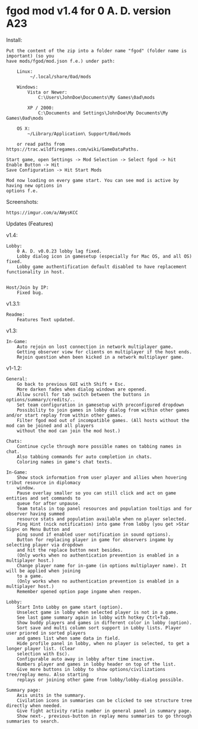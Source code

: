 # fgod mod v1.4 for 0 A. D. version A23

Install:

	Put the content of the zip into a folder name "fgod" (folder name is important) (so you
	have mods/fgod/mod.json f.e.) under path:

		Linux:
			 ~/.local/share/0ad/mods

		Windows:
			Vista or Newer:
				C:\Users\JohnDoe\Documents\My Games\0ad\mods

			XP / 2000:
				C:\Documents and Settings\JohnDoe\My Documents\My Games\0ad\mods

		OS X:
			~/Library/Application\ Support/0ad/mods

		or read paths from https://trac.wildfiregames.com/wiki/GameDataPaths.

	Start game, open Settings -> Mod Selection -> Select fgod -> hit Enable Button -> Hit
	Save Configuration -> Hit Start Mods

	Mod now loading on every game start. You can see mod is active by having new options in
	options f.e.

Screenshots:


	https://imgur.com/a/AWysKCC



Updates (Features)

v1.4:

	Lobby:
		0 A. D. v0.0.23 lobby lag fixed.
		Lobby dialog icon in gamesetup (especially for Mac OS, and all OS) fixed.
		Lobby game authentification default disabled to have replacement functionality in host.


	Host/Join by IP:
		Fixed bug.

v1.3.1:

	Readme:
		Features Text updated.

v1.3:

	In-Game:
		Auto rejoin on lost connection in network multiplayer game.
		Getting observer view for clients on multiplayer if the host ends.
		Rejoin question when been kicked in a network multiplayer game.

v1-1.2:

	General:
		Go back to previous GUI with Shift + Esc.
		More darken fades when dialog windows are opened.
		Allow scroll for tab switch between the buttons in options/summary/credits/..
		Set team configuration in gamesetup with preconfigured dropdown
		Possibility to join games in lobby dialog from within other games and/or start replay from within other games.
		Filter fgod mod out of incompatible games. (All hosts without the mod can be joined and all players
		without the mod can join the mod host.)

	Chats:
		Continue cycle through more possible names on tabbing names in chat.
		Also tabbing commands for auto completion in chats.
		Coloring names in game's chat texts.

	In-Game:
		Show stock information from user player and allies when hovering tribut resource in diplomacy
		window.
		Pause overlay smaller so you can still click and act on game entities and set commands to
		queue for after unpause.
		Team totals in top panel resources and population tooltips and for observer having summed
		resource stats and population available when no player selected.
		Ping Hint (nick notification) into game from lobby (you get >Star Sign< on Menu Button and
		ping sound if enabled user notification in sound options).
		Button for replacing player in game for observers ingame by selecting player via dropdown
		and hit the replace button next besides.
		(Only works when no authentication prevention is enabled in a multiplayer host.)
		Change player name for in-game (in options multiplayer name). It will be applied when joining
		to a game.
		(Only works when no authentication prevention is enabled in a multiplayer host.)
		Remember opened option page ingame when reopen.

	Lobby:
		Start Into Lobby on game start (option).
		Unselect game in lobby when selected player is not in a game.
		See last game summary again in lobby with hotkey Ctrl+Tab.
		Show buddy players and games in different color in lobby (option).
		Sort save and multi column sort support in Lobby lists. Player user priored in sorted players
		and games list when same data in field.
		Hide profile panel in lobby, when no player is selected, to get a longer player list. (Clear
		selection with Esc).
		Configurable auto away in lobby after time inactive.
		Numbers player and games in lobby header on top of the list.
		Give more buttons in lobby to show options/civilizations tree/replay menu. Also starting
		replays or joining other game from lobby/lobby-dialog possible.

	Summary page:
		Axis units in the summary.
		Civilation icons in summaries can be clicked to see structure tree directly when needed.
		Give fight activity ratio number in general panel in summary page.
		Show next-, previous-button in replay menu summaries to go through summaries to search.

